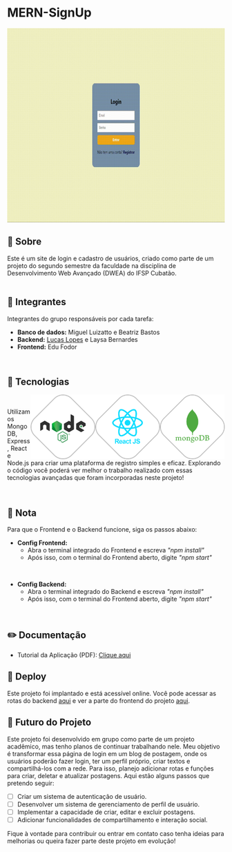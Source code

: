 <h1 align="left">MERN-SignUp</h1>

<p align="left"><img src="preview/app.gif" height="450em"></p>

## 💬 Sobre

Este é um site de login e cadastro de usuários, criado como parte de um projeto do segundo semestre da faculdade na disciplina de Desenvolvimento Web Avançado (DWEA) do IFSP Cubatão.
<br> <br>

## 🌟 Integrantes

Integrantes do grupo responsáveis por cada tarefa:

- **Banco de dados:** Miguel Luizatto e Beatriz Bastos
- **Backend:** [Lucas Lopes](https://github.com/LucasLoopsT) e Laysa Bernardes
- **Frontend:** Edu Fodor
<br>

## 🚀 Tecnologias
<img align="right" height="150em" src="preview/mongo.png"/>
<img align="right" height="150em" src="preview/react.png"/>
<img align="right" height="150em" src="preview/node.png"/>
<br>
<p align="left">
 Utilizamos MongoDB, Express, React e Node.js para criar uma plataforma de registro simples e eficaz. Explorando o código você poderá ver melhor o trabalho realizado com essas tecnologias avançadas que foram incorporadas neste projeto! 
</p> 
<br>

## 📌 Nota

Para que o Frontend e o Backend funcione, siga os passos abaixo:

- **Config Frontend:**
  - Abra o terminal integrado do Frontend e escreva *"npm install"*
  - Após isso, com o terminal do Frontend aberto, digite *"npm start"*
<br>

- **Config Backend:**
  - Abra o terminal integrado do Backend e escreva *"npm install"*
  - Após isso, com o terminal do Frontend aberto, digite *"npm start"*
<br>

## ✏️ Documentação

- Tutorial da Aplicação (PDF): [Clique aqui](preview/MERN-SignUp.pdf)

## 🚀 Deploy

Este projeto foi implantado e está acessível online. Você pode acessar as rotas do backend [aqui](https://api-login-0qlo.onrender.com/doc/) e ver a parte do frontend do projeto [aqui](https://laysabernardes.github.io/Login-FrontEnd/).

## 🤝 Futuro do Projeto

Este projeto foi desenvolvido em grupo como parte de um projeto acadêmico, mas tenho planos de continuar trabalhando nele. Meu objetivo é transformar essa página de login em um blog de postagem, onde os usuários poderão fazer login, ter um perfil próprio, criar textos e compartilhá-los com a rede. Para isso, planejo adicionar rotas e funções para criar, deletar e atualizar postagens. Aqui estão alguns passos que pretendo seguir:

- [ ] Criar um sistema de autenticação de usuário.
- [ ] Desenvolver um sistema de gerenciamento de perfil de usuário.
- [ ] Implementar a capacidade de criar, editar e excluir postagens.
- [ ] Adicionar funcionalidades de compartilhamento e interação social.

Fique à vontade para contribuir ou entrar em contato caso tenha ideias para melhorias ou queira fazer parte deste projeto em evolução!
